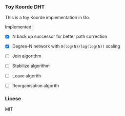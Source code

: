 ### Toy Koorde DHT

This is a toy Koorde implementation in Go.

Implemented:
 - [x] N back up successor for better path correction
 - [x] Degree-N network with `O(log(N)/log(log(N))` scaling
 - [ ] Join algorithm
 - [ ] Stabilize algorithm
 - [ ] Leave algorith
 - [ ] Reorganisation algorith


### Licese

MIT
